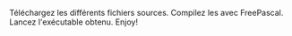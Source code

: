

Téléchargez les différents fichiers sources.
Compilez les avec FreePascal.
Lancez l'exécutable obtenu.
Enjoy!
